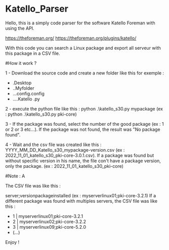 # Katello_Parser

Hello, this is a simply code parser for the software Katello Foreman with using the API.

https://theforeman.org/
https://theforeman.org/plugins/katello/

With this code you can search a Linux package and export all serveur with this package in a CSV file. 

#How it work ? 

1 - Download the source code and create a new folder like this for exemple : 

- .Desktop 
- ..Myfolder 
- ...config.config 
- ....Katello .py

2 - execute the python file like this : python .\katello_s30.py mypackage (ex : python .\katello_s30.py pki-core)

3 - If the package was found, select the number of the good package (ex : 1 or 2 or 3 etc...). If the package was not found, the result was "No package found". 

4 - Wait and the csv file was created like this : YYYY_MM_DD_Katello_s30_mypackage-version.csv (ex : 2022_11_01_katello_s30_pki-core-3.0.1.csv). If a package was found but without specific version in his name, the file con't have a package version, only the package. (ex : 2022_11_01_katello_s30_pki-core)

#Note : A

The CSV file was like this : 

server;versionpackageinstalled (ex : myserverlinux01;pki-core-3.2.1)
If a different package was found with multiples servers, the CSV file was like this : 

- 1 | myserverlinux01;pki-core-3.2.1 
- 2 | myserverlinux02;pki-core-3.2.2 
- 3 | myserverlinux09;pki-core-5.2.0 
- (...)

Enjoy ! 
